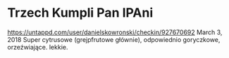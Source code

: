 # Trzech Kumpli Pan IPAni
https://untappd.com/user/danielskowronski/checkin/927670692
March 3, 2018
Super cytrusowe (grejpfrutowe głównie), odpowiednio goryczkowe, orzeźwiające. lekkie.